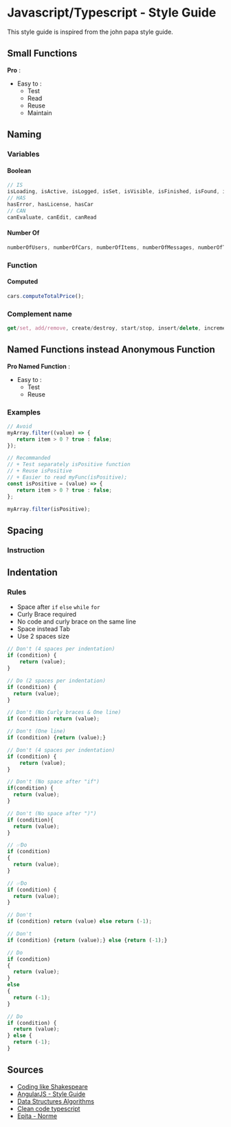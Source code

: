 # Javascript/Typescript - Style Guide

This style guide is inspired from the john papa style guide.

## Small Functions

**Pro** :
- Easy to :
  - Test
  - Read
  - Reuse
  - Maintain
  
## Naming 

### Variables 

#### Boolean

```javascript
// IS
isLoading, isActive, isLogged, isSet, isVisible, isFinished, isFound, isOpen
// HAS
hasError, hasLicense, hasCar
// CAN
canEvaluate, canEdit, canRead
```

#### Number Of

```javascript
numberOfUsers, numberOfCars, numberOfItems, numberOfMessages, numberOfTickets
```

### Function

#### Computed

```javascript
cars.computeTotalPrice();
```

### Complement name

```javascript
get/set, add/remove, create/destroy, start/stop, insert/delete, increment/decrement, old/new, begin/end, first/last, up/down, min/max, next/previous, old/new, open/close, show/hide, suspend/resume, etc.
```

## Named Functions instead Anonymous Function

**Pro Named Function** :
- Easy to :
  - Test
  - Reuse

### Examples

```javascript
// Avoid
myArray.filter((value) => {
   return item > 0 ? true : false;
});
```

```javascript
// Recommanded
// + Test separately isPositive function
// + Reuse isPositive
// + Easier to read myFunc(isPositive);
const isPositive = (value) => {
   return item > 0 ? true : false;
};

myArray.filter(isPositive);
```

## Spacing

### Instruction 


## Indentation

### Rules

- Space after `if` `else` `while` `for`
- Curly Brace required
- No code and curly brace on the same line
- Space instead Tab
- Use 2 spaces size

```js
// Don't (4 spaces per indentation)
if (condition) {
    return (value);
}

// Do (2 spaces per indentation)
if (condition) {
  return (value);
}
```

```js
// Don't (No Curly braces & One line)
if (condition) return (value); 

// Don't (One line)
if (condition) {return (value);}

// Don't (4 spaces per indentation)
if (condition) {
    return (value);
}

// Don't (No space after "if")
if(condition) {
  return (value);
}

// Don't (No space after ")")
if (condition){
  return (value);
}

// ✅Do
if (condition)
{
  return (value);
}

// ✅Do
if (condition) {
  return (value);
}
```

```js
// Don't
if (condition) return (value) else return (-1); 

// Don't
if (condition) {return (value);} else {return (-1);}

// Do
if (condition)
{
  return (value);
}
else
{
  return (-1);
}

// Do
if (condition) {
  return (value);
} else {
  return (-1);
}
```

## Sources

- [Coding like Shakespeare](https://dmitripavlutin.com/coding-like-shakespeare-practical-function-naming-conventions/)
- [AngularJS - Style Guide](https://github.com/johnpapa/angular-styleguide/blob/master/a1/README.md)
- [Data Structures Algorithms](https://github.com/amejiarosario/dsa.js-data-structures-algorithms-javascript/blob/master/README.md)
- [Clean code typescript](https://github.com/labs42io/clean-code-typescript/blob/master/README.md)
- [Epita - Norme](https://www.lrde.epita.fr/~raph/docs/epita-css/norme-fr.pdf)

